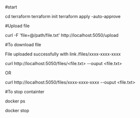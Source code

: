 #start

cd terraform
terraform init
terraform apply -auto-approve

#Upload file

curl -F 'file=@/path/file.txt' http://localhost:5050/upload


#To download file

File uploaded successfully with link /files/xxxx-xxxx-xxxx

curl http://localhost:5050/files/<file.txt> --ouput <file.txt>

OR

curl http://localhost:5050/files/xxxx-xxxx-xxxx --ouput <file.txt>

#To stop containter

docker ps

docker stop <CONTAINER ID>

